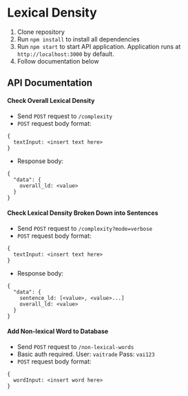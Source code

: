 # Lexical Density
1. Clone repository
2. Run `npm install` to install all dependencies
3. Run `npm start` to start API application. Application runs at `http://localhost:3000` by default.
4. Follow documentation below

## API Documentation

#### Check Overall Lexical Density
* Send `POST` request to `/complexity`
* `POST` request body format:
```
{
  textInput: <insert text here>
}
```
* Response body:
```
{
  "data": {
    overall_ld: <value>
  }
}
```

#### Check Lexical Density Broken Down into Sentences
* Send `POST` request to `/complexity?mode=verbose`
* `POST` request body format:
```
{
  textInput: <insert text here>
}
```
* Response body: 
```
{
  "data": {
    sentence_ld: [<value>, <value>...]
    overall_ld: <value>
  }
}
```

#### Add Non-lexical Word to Database
* Send `POST` request to `/non-lexical-words`
* Basic auth required. User: `vaitrade` Pass: `vai123`
* `POST` request body format:
```
{
  wordInput: <insert word here>
}
```
